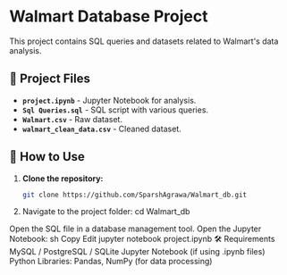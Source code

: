 # Walmart Database Project

This project contains SQL queries and datasets related to Walmart's data analysis.

## 📂 Project Files
- **`project.ipynb`** - Jupyter Notebook for analysis.
- **`Sql Queries.sql`** - SQL script with various queries.
- **`Walmart.csv`** - Raw dataset.
- **`walmart_clean_data.csv`** - Cleaned dataset.

## 🚀 How to Use
1. **Clone the repository:**
   ```sh
   git clone https://github.com/SparshAgrawa/Walmart_db.git

2. Navigate to the project folder:
cd Walmart_db

Open the SQL file in a database management tool.
Open the Jupyter Notebook:
sh
Copy
Edit
jupyter notebook project.ipynb
🛠 Requirements
MySQL / PostgreSQL / SQLite
Jupyter Notebook (if using .ipynb files)
Python Libraries: Pandas, NumPy (for data processing)

